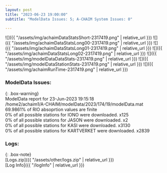 ```yaml
---
layout: post
title: "2023-06-23 19:00:00"
subtitle: "ModelData Issues: 5; A-CHAIM System Issues: 0"

---
```


![]({{ "/assets/img/achaimDataStatsShort-2317419.png" | relative_url }})
![]({{ "/assets/img/achaimDataStatsLong00-2317419.png" | relative_url }})
![]({{ "/assets/img/achaimDataStatsLong01-2317419.png" | relative_url }})
![]({{ "/assets/img/achaimDataStatsLong02-2317419.png" | relative_url }})
![]({{ "/assets/img/modelDataDataStats-2317419.png" | relative_url }})
![]({{ "/assets/img/modelDataStationStats-2317419.png" | relative_url }})
![]({{ "/assets/img/achaimRunTime-2317419.png" | relative_url }})


### ModelData Issues:  
  
{: .box-warning}  
 ModelData report for 23-Jun-2023 19:15:18   
 /home2/achaim1/A-CHAIM/modelData/2023/174/19/modelData.mat   
 69.9861% of RIO absoprtion values are finite   
 0% of all possible stations for IONO were downloaded. x125   
 0% of all possible stations for JASON were downloaded. x2   
 0% of all possible stations for KASI were downloaded. x3130   
 0% of all possible stations for KARTVERKET were downloaded. x2839   
  


### Logs:  
  
{: .box-note}  
[Logs.zip]({{ "/assets/other/logs.zip" | relative_url }})  
[Log Info]({{ "/logInfo" | relative_url }})  
